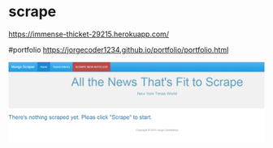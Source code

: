 # scrape

https://immense-thicket-29215.herokuapp.com/

#portfolio
https://jorgecoder1234.github.io/portfolio/portfolio.html


![](models/image1.PNG)
